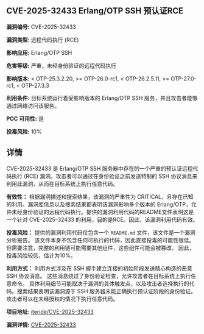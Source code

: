 ## CVE-2025-32433 Erlang/OTP SSH 预认证RCE

**漏洞编号:** CVE-2025-32433

**漏洞类型:** 远程代码执行 (RCE)

**影响应用:** Erlang/OTP SSH

**危害等级:** 严重，未经身份验证的远程代码执行

**影响版本:** < OTP-25.3.2.20, >= OTP-26.0-rc1, < OTP-26.2.5.11, >= OTP-27.0-rc1, < OTP-27.3.3

**利用条件:** 目标系统运行着受影响版本的 Erlang/OTP SSH 服务，并且攻击者能够通过网络访问该服务。

**POC 可用性:** 是

**投毒风险:** 10%

## 详情

CVE-2025-32433 是 Erlang/OTP SSH 服务器中存在的一个严重的预认证远程代码执行 (RCE) 漏洞。攻击者可以通过在身份验证之前发送特制的 SSH 协议消息来利用此漏洞，从而在目标系统上执行任意代码。

**有效性：** 根据漏洞描述和搜索结果，该漏洞的严重性为 CRITICAL，且存在已知的利用。漏洞库信息以及搜索结果都表明该漏洞影响多个版本的 Erlang/OTP，允许未经身份验证的远程代码执行。提供的漏洞利用代码的README文件表明这是一个针对 CVE-2025-32433 的利用，目的是RCE。因此，该漏洞利用代码有效。

**投毒风险：** 提供的漏洞利用代码仅包含一个 `README.md` 文件，该文件是一个漏洞分析报告。 该文件本身不包含任何可执行的代码，因此直接投毒的可能性很低。 但需要注意，完整的利用链可能需要其他组件，这些组件可能会被篡改。 因此，投毒风险较低，估计为10%。

**利用方式：** 利用方式涉及在 SSH 握手建立连接的初始阶段发送精心构造的恶意 SSH 协议消息。 这些消息绕过了身份验证检查，允许攻击者在目标系统上执行任意命令。 具体利用细节可能取决于漏洞的具体触发点，以及攻击者选择执行的代码。搜索结果表明该漏洞源于 SSH 服务器未能正确执行预认证阶段的身份验证。攻击者可以在未经授权的情况下执行任意代码。

**项目地址:** [iteride/CVE-2025-32433](https://github.com/iteride/CVE-2025-32433)

**漏洞详情:** [CVE-2025-32433](https://nvd.nist.gov/vuln/detail/CVE-2025-32433)
